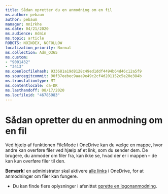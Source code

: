 ```yaml
---
title: Sådan opretter du en anmodning om en fil
ms.author: pebaum
author: pebaum
manager: mnirkhe
ms.date: 04/21/2020
ms.audience: Admin
ms.topic: article
ROBOTS: NOINDEX, NOFOLLOW
localization_priority: Normal
ms.collection: Adm_O365
ms.custom:
- "9001432"
- "3413"
ms.openlocfilehash: 933681a19d8128c49ed1ddf4494b64d46c12a5f9
ms.sourcegitcommit: 90f37eebec9aaa9e49c2cf4d201152c5e20e384b
ms.translationtype: MT
ms.contentlocale: da-DK
ms.lasthandoff: 08/17/2020
ms.locfileid: "46785983"
---
```

# <a name="how-to-create-a-file-request"></a>Sådan opretter du en anmodning om en fil

Ved hjælp af funktionen FileMode i OneDrive kan du vælge en mappe, hvor andre kan overføre filer ved hjælp af et link, som du sender dem. De brugere, du anmoder om filer fra, kan ikke se, hvad der er i mappen – de kan kun overføre filer til den.

**Bemærk**! en administrator skal aktivere [alle links](https://docs.microsoft.com/sharepoint/turn-external-sharing-on-or-off) i OneDrive, for at anmodninger om filer kan fungere.

- Du kan finde flere oplysninger i afsnittet [oprette en logonanmodning](https://support.office.com/article/create-a-file-request-f54aa7f8-2589-4421-b351-d415fc3b83af).
